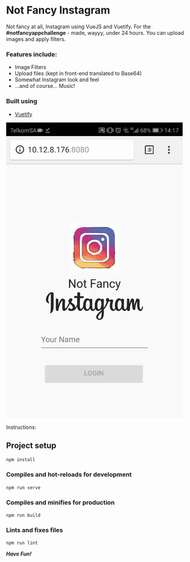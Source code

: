 # Not Fancy Instagram

Not fancy at all, Instagram using VueJS and Vuetify.
For the **#notfancyappchallenge** - made, wayyy, under 24 hours.
You can upload images and apply filters.

### Features include:

- Image Filters
- Upload files (kept in front-end translated to Base64)
- Somewhat Instagram look and feel
- ...and of course... Music!

### Built using

- [Vuetify](https://vuetifyjs.com/en/)

![App](NFI.gif)

Instructions:

## Project setup

```
npm install
```

### Compiles and hot-reloads for development

```
npm run serve
```

### Compiles and minifies for production

```
npm run build
```

### Lints and fixes files

```
npm run lint
```

**_Have Fun!_**
